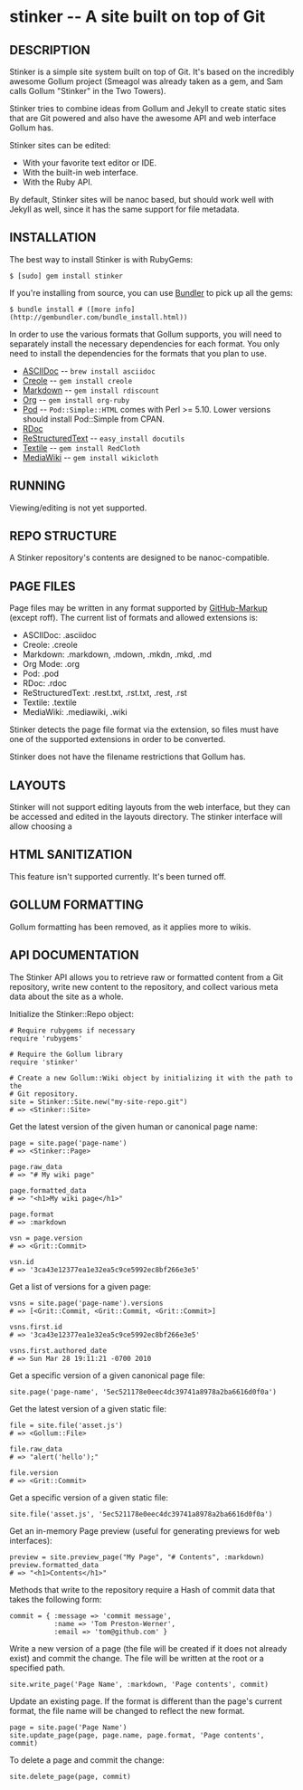 stinker -- A site built on top of Git
====================================

## DESCRIPTION

Stinker is a simple site system built on top of Git. It's based on the
incredibly awesome Gollum project (Smeagol was already taken as a gem, and
Sam calls Gollum "Stinker" in the Two Towers). 

Stinker tries to combine ideas from Gollum and Jekyll to create static
sites that are Git powered and also have the awesome API and web
interface Gollum has.

Stinker sites can be edited:

* With your favorite text editor or IDE.
* With the built-in web interface.
* With the Ruby API.

By default, Stinker sites will be nanoc based, but should work well with
Jekyll as well, since it has the same support for file metadata.


## INSTALLATION

The best way to install Stinker is with RubyGems:

    $ [sudo] gem install stinker

If you're installing from source, you can use [Bundler][bundler] to pick up all the
gems:

    $ bundle install # ([more info](http://gembundler.com/bundle_install.html))

In order to use the various formats that Gollum supports, you will need to
separately install the necessary dependencies for each format. You only need
to install the dependencies for the formats that you plan to use.

* [ASCIIDoc](http://www.methods.co.nz/asciidoc/) -- `brew install asciidoc`
* [Creole](http://wikicreole.org/) -- `gem install creole`
* [Markdown](http://daringfireball.net/projects/markdown/) -- `gem install rdiscount`
* [Org](http://orgmode.org/) -- `gem install org-ruby`
* [Pod](http://search.cpan.org/dist/perl/pod/perlpod.pod) -- `Pod::Simple::HTML` comes with Perl >= 5.10. Lower versions should install Pod::Simple from CPAN.
* [RDoc](http://rdoc.sourceforge.net/)
* [ReStructuredText](http://docutils.sourceforge.net/rst.html) -- `easy_install docutils`
* [Textile](http://www.textism.com/tools/textile/) -- `gem install RedCloth`
* [MediaWiki](http://www.mediawiki.org/wiki/Help:Formatting) -- `gem install wikicloth`

[bundler]: http://gembundler.com/

## RUNNING

Viewing/editing is not yet supported.


## REPO STRUCTURE

A Stinker repository's contents are designed to be nanoc-compatible.


## PAGE FILES

Page files may be written in any format supported by
[GitHub-Markup](http://github.com/github/markup) (except roff). The
current list of formats and allowed extensions is:

* ASCIIDoc: .asciidoc
* Creole: .creole
* Markdown: .markdown, .mdown, .mkdn, .mkd, .md
* Org Mode: .org
* Pod: .pod
* RDoc: .rdoc
* ReStructuredText: .rest.txt, .rst.txt, .rest, .rst
* Textile: .textile
* MediaWiki: .mediawiki, .wiki

Stinker detects the page file format via the extension, so files must have one
of the supported extensions in order to be converted.

Stinker does not have the filename restrictions that Gollum has. 

## LAYOUTS

Stinker will not support editing layouts from the web interface, but 
they can be accessed and edited in the layouts directory. The stinker
interface will allow choosing a 


## HTML SANITIZATION

This feature isn't supported currently. It's been turned off.

## GOLLUM FORMATTING

Gollum formatting has been removed, as it applies more to wikis.

## API DOCUMENTATION

The Stinker API allows you to retrieve raw or formatted  content from a Git
repository, write new content to the repository, and collect various meta data
about the site as a whole.

Initialize the Stinker::Repo object:

    # Require rubygems if necessary
    require 'rubygems'

    # Require the Gollum library
    require 'stinker'

    # Create a new Gollum::Wiki object by initializing it with the path to the
    # Git repository.
    site = Stinker::Site.new("my-site-repo.git")
    # => <Stinker::Site>

Get the latest version of the given human or canonical page name:

    page = site.page('page-name')
    # => <Stinker::Page>

    page.raw_data
    # => "# My wiki page"

    page.formatted_data
    # => "<h1>My wiki page</h1>"

    page.format
    # => :markdown

    vsn = page.version
    # => <Grit::Commit>

    vsn.id
    # => '3ca43e12377ea1e32ea5c9ce5992ec8bf266e3e5'

Get a list of versions for a given page:

    vsns = site.page('page-name').versions
    # => [<Grit::Commit, <Grit::Commit, <Grit::Commit>]

    vsns.first.id
    # => '3ca43e12377ea1e32ea5c9ce5992ec8bf266e3e5'

    vsns.first.authored_date
    # => Sun Mar 28 19:11:21 -0700 2010

Get a specific version of a given canonical page file:

    site.page('page-name', '5ec521178e0eec4dc39741a8978a2ba6616d0f0a')

Get the latest version of a given static file:

    file = site.file('asset.js')
    # => <Gollum::File>

    file.raw_data
    # => "alert('hello');"

    file.version
    # => <Grit::Commit>

Get a specific version of a given static file:

    site.file('asset.js', '5ec521178e0eec4dc39741a8978a2ba6616d0f0a')

Get an in-memory Page preview (useful for generating previews for web
interfaces):

    preview = site.preview_page("My Page", "# Contents", :markdown)
    preview.formatted_data
    # => "<h1>Contents</h1>"

Methods that write to the repository require a Hash of commit data that takes
the following form:

    commit = { :message => 'commit message',
               :name => 'Tom Preston-Werner',
               :email => 'tom@github.com' }

Write a new version of a page (the file will be created if it does not already
exist) and commit the change. The file will be written at the root or
a specified path.

    site.write_page('Page Name', :markdown, 'Page contents', commit)

Update an existing page. If the format is different than the page's current
format, the file name will be changed to reflect the new format.

    page = site.page('Page Name')
    site.update_page(page, page.name, page.format, 'Page contents', commit)

To delete a page and commit the change:

    site.delete_page(page, commit)


